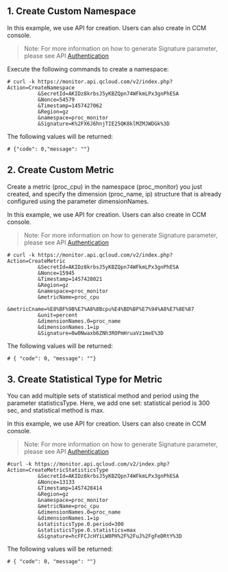 
## 1. Create Custom Namespace
In this example, we use API for creation. Users can also create in CCM console.

>Note: For more information on how to generate Signature parameter, please see API [Authentication](https://intl.cloud.tencent.com/document/api/377/4214)

Execute the following commands to create a namespace:

```
# curl -k https://monitor.api.qcloud.com/v2/index.php?Action=CreateNamespace
          &SecretId=AKIDz8krbsJ5yKBZQpn74WFkmLPx3gnPhESA
          &Nonce=54579
          &Timestamp=1457427062
          &Region=gz
          &namespace=proc_monitor
          &Signature=K%2FX6J6hnjTIE25QK8klMZMJWDGk%3D
```
The following values will be returned:

```
# {"code": 0,"message": ""}
```

## 2. Create Custom Metric

Create a metric (proc_cpu) in the namespace (proc_monitor) you just created, and specify the dimension (proc_name, ip) structure that is already configured using the parameter dimensionNames.

In this example, we use API for creation. Users can also create in CCM console.

>Note: For more information on how to generate Signature parameter, please see API [Authentication](https://intl.cloud.tencent.com/document/api/377/4214)

```
# curl -k https://monitor.api.qcloud.com/v2/index.php?Action=CreateMetric
          &SecretId=AKIDz8krbsJ5yKBZQpn74WFkmLPx3gnPhESA
          &Nonce=15945
          &Timestamp=1457428021
          &Region=gz
          &namespace=proc_monitor
          &metricName=proc_cpu
          &metricCname=%E8%BF%9B%E7%A8%8Bcpu%E4%BD%BF%E7%94%A8%E7%8E%87
          &unit=percent
          &dimensionNames.0=proc_name
          &dimensionNames.1=ip
          &Signature=8w0Nwaxb6ZNh3ROPmHruaVz1meE%3D
```
The following values will be returned:

```
# { "code": 0, "message": ""}
```

## 3. Create Statistical Type for Metric 
You can add multiple sets of statistical method and period using the parameter statisticsType. Here, we add one set: statistical period is 300 sec, and statistical method is max.

In this example, we use API for creation. Users can also create in CCM console.

>Note: For more information on how to generate Signature parameter, please see API [Authentication](https://intl.cloud.tencent.com/document/api/377/4214)

```
#curl -k https://monitor.api.qcloud.com/v2/index.php?Action=CreateMetricStatisticsType
          &SecretId=AKIDz8krbsJ5yKBZQpn74WFkmLPx3gnPhESA
		  &Nonce=13133
		  &Timestamp=1457428414
		  &Region=gz
		  &namespace=proc_monitor
		  &metricName=proc_cpu
		  &dimensionNames.0=proc_name
		  &dimensionNames.1=ip
		  &statisticsType.0.period=300
		  &statisticsType.0.statistics=max
		  &Signature=hcFFCJcHYiLW0PH%2F%2FuJ%2FgFeDRtY%3D
```
The following values will be returned:

```
# { "code": 0, "message": ""}
```
